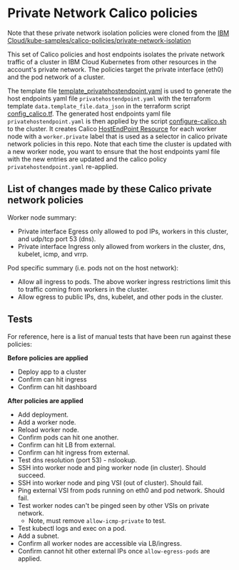 # Private Network Calico policies

Note that these private network isolation policies were cloned from the [IBM Cloud/kube-samples/calico-policies/private-network-isolation](https://github.com/IBM-Cloud/kube-samples/tree/master/calico-policies/private-network-isolation/calico-v3)

This set of Calico policies and host endpoints isolates the private network traffic of a cluster in IBM Cloud Kubernetes from other resources in the account's private network. The policies target the private interface (eth0) and the pod network of a cluster.

The template file [template_privatehostendpoint.yaml](./template_privatehostendpoint.yaml) is used to generate the host endpoints yaml file `privatehostendpoint.yaml` with the terraform template `data.template_file.data_json` in the terraform script [config_calico.tf](../../terraform/config_calico.tf).  The generated host endpoints yaml file `privatehostendpoint.yaml` is then applied by the script [configure-calico.sh](../../configuration/configure-calico.sh) to the cluster.  It creates Calico [HostEndPoint Resource](https://docs.projectcalico.org/v3.3/reference/calicoctl/resources/hostendpoint) for each worker node with a `worker.private` label that is used as a selector in  calico private network policies in this repo.  Note that each time the cluster is updated with a new worker node, you want to ensure that the host endpoints yaml file with the new entries are updated and the calico policy `privatehostendpoint.yaml` re-applied.


## List of changes made by these Calico private network policies

Worker node summary:
 - Private interface Egress only allowed to pod IPs, workers in this cluster, and udp/tcp port 53 (dns).
 - Private interface Ingress only allowed from workers in the cluster, dns, kubelet, icmp, and vrrp.

Pod specific summary (i.e. pods not on the host network):
 - Allow all ingress to pods. The above worker ingress restrictions limit this to traffic coming from workers in the cluster.
 - Allow egress to public IPs, dns, kubelet, and other pods in the cluster.

## Tests

For reference, here is a list of manual tests that have been run against these policies:

**Before policies are applied**
- Deploy app to a cluster
- Confirm can hit ingress
- Confirm can hit dashboard

**After policies are applied**
- Add deployment.
- Add a worker node.
- Reload worker node.
- Confirm pods can hit one another.
- Confirm can hit LB from external.
- Confirm can hit ingress from external.
- Test dns resolution (port 53) - nslookup.
- SSH into worker node and ping worker node (in cluster). Should succeed.
- SSH into worker node and ping VSI (out of cluster). Should fail.
- Ping external VSI from pods running on eth0 and pod network. Should fail.
- Test worker nodes can't be pinged seen by other VSIs on private network.
  - Note, must remove `allow-icmp-private` to test.
- Test kubectl logs and exec on a pod.
- Add a subnet.
- Confirm all worker nodes are accessible via LB/ingress.
- Confirm cannot hit other external IPs once `allow-egress-pods` are applied.
